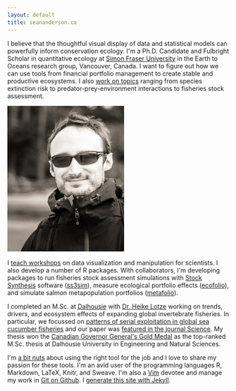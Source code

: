 ```yaml
---
layout: default
title: seananderson.ca
---
```



I believe that the thoughtful visual display of data and statistical models can powerfully inform conservation ecology.
I'm a Ph.D. Candidate and Fulbright Scholar in quantitative ecology at [Simon Fraser University][sfu] in the Earth to Oceans research group, Vancouver, Canada. I want to figure out how we can use tools from financial portfolio management to create stable and productive ecosystems. I also [work on topics](/cv.html#publications) ranging from species extinction risk to predator-prey-environment interactions to fisheries stock assessment.

<img src="images/sean_anderson_olymp_headshot.jpg" alt="Sean C. Anderson" width="265" height="330" class="headshot"/>

I [teach workshops](/cv.html#teaching) on data visualization and manipulation for scientists. I also develop a number of R packages. With collaborators, I'm developing packages to run fisheries stock assessment simulations with [Stock Synthesis][nefsc] software ([ss3sim]), measure ecological portfolio effects ([ecofolio]), and simulate salmon metapopulation portfolios ([metafolio]).

I completed an M.Sc. at [Dalhousie][dal] with [Dr. Heike Lotze] working on trends, drivers, and ecosystem effects of expanding global invertebrate fisheries. In particular, we focussed on [patterns of serial exploitation in global sea cucumber fisheries][cucdoi] and our paper was [featured in the journal Science][sciencemag]. My thesis won the [Canadian Governor General's Gold Medal][gg] as the top-ranked M.Sc. thesis at Dalhousie University in Engineering and Natural Sciences.

I'm [a bit nuts][colophon] about using the right tool for the job and I love to share my passion for these tools. I'm an avid user of the programming languages R, Markdown, LaTeX, Knitr, and Sweave. I'm also a [Vim] devotee and manage my work in [Git on Github][my github]. I [generate this site with Jekyll](/colophon.html).

[Vim]: http://en.wikipedia.org/wiki/Vim_(text_editor)
[dal]: http://dal.ca/
[cucdoi]: http://dx.doi.org/10.1111/j.1467-2979.2010.00397.x
[earth2ocean]: http://earth2ocean.org
[gg]: http://www.gg.ca/honour.aspx?id=75057&t=1&;ln=Anderson
[ss3sim]: http://cran.r-project.org/package=ss3sim
[ecofolio]: https://github.com/seananderson/ecofolio
[robustmeta]: https://github.com/seananderson/robustmeta
[my github]: https://github.com/seananderson
[nefsc]: http://nft.nefsc.noaa.gov/Stock_Synthesis_3.htm
[sciencemag]: http://www.sciencemag.org/content/331/6014/129.1.full
[sfu]: http://sfu.ca
[Dr. Heike Lotze]: http://lotzelab.biology.dal.ca/
[colophon]: colophon.html
[metafolio]: http://cran.r-project.org/package=metafolio

